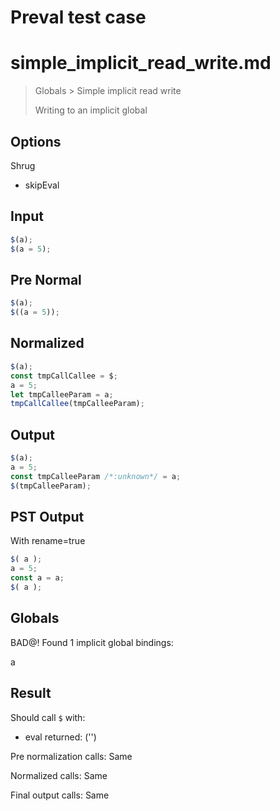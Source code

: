# Preval test case

# simple_implicit_read_write.md

> Globals > Simple implicit read write
>
> Writing to an implicit global

## Options

Shrug

- skipEval

## Input

`````js filename=intro
$(a);
$(a = 5);
`````

## Pre Normal


`````js filename=intro
$(a);
$((a = 5));
`````

## Normalized


`````js filename=intro
$(a);
const tmpCallCallee = $;
a = 5;
let tmpCalleeParam = a;
tmpCallCallee(tmpCalleeParam);
`````

## Output


`````js filename=intro
$(a);
a = 5;
const tmpCalleeParam /*:unknown*/ = a;
$(tmpCalleeParam);
`````

## PST Output

With rename=true

`````js filename=intro
$( a );
a = 5;
const a = a;
$( a );
`````

## Globals

BAD@! Found 1 implicit global bindings:

a

## Result

Should call `$` with:
 - eval returned: ('<skipped by option>')

Pre normalization calls: Same

Normalized calls: Same

Final output calls: Same
